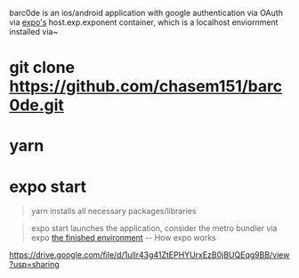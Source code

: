barc0de is an ios/android application with google authentication via OAuth via [expo's](https://docs.expo.dev/) host.exp.exponent container, which is a localhost enviornment installed via~
# git clone https://github.com/chasem151/barc0de.git
# yarn
# expo start				

> yarn installs all necessary packages/libraries

> expo start launches the application, consider the metro bundler via expo [the finished environment](https://docs.expo.dev/guides/how-expo-works/) -- How expo works

https://drive.google.com/file/d/1ullr43g41ZtEPHYUrxEzB0jBUQEqg9BB/view?usp=sharing
